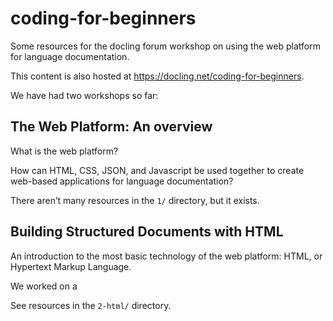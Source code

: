 # coding-for-beginners
Some resources for the docling forum workshop on using the web platform for language documentation.

This content is also hosted at <https://docling.net/coding-for-beginners>.

We have had two workshops so far:

## The Web Platform: An overview

What is the web platform? 

How can HTML, CSS, JSON, and Javascript be used together to create web-based applications for language documentation?

There aren’t many resources in the `1/` directory, but it exists.

## Building Structured Documents with HTML

An introduction to the most basic technology of the web platform: HTML, or Hypertext Markup Language.

We worked on a 

See resources in the `2-html/` directory.
